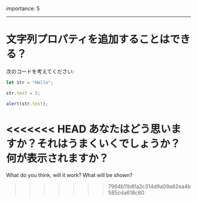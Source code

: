 importance: 5

---

# 文字列プロパティを追加することはできる？

次のコードを考えてください:

```js
let str = "Hello";

str.test = 5;

alert(str.test);
```

<<<<<<< HEAD
あなたはどう思いますか？それはうまくいくでしょうか？ 何が表示されますか？
=======
What do you think, will it work? What will be shown?
>>>>>>> 7964b11b8fa2c314d9a09a82ea4b585cda618c80
